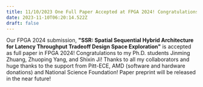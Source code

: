 ```yaml
---
title: 11/10/2023 One Full Paper Accepted at FPGA 2024! Congratulations to Jinming, Zhuoping, and Shixin!
date: 2023-11-10T06:20:14.522Z
draft: false
---
```


Our FPGA 2024 submission, **"SSR: Spatial Sequential Hybrid Architecture for Latency Throughput Tradeoff Design Space Exploration"** is accepted as full paper in FPGA 2024! Congratulations to my Ph.D. students Jinming Zhuang, Zhuoping Yang, and Shixin Ji!
Thanks to all my collaborators and huge thanks to the support from Pitt-ECE, AMD (software and hardware donations) and National Science Foundation!
Paper preprint will be released in the near future!



